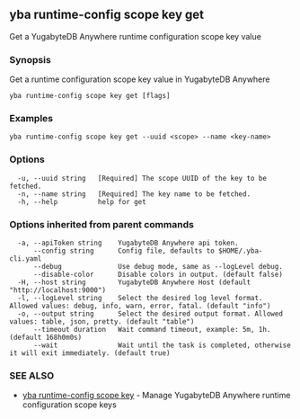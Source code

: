 ## yba runtime-config scope key get

Get a YugabyteDB Anywhere runtime configuration scope key value

### Synopsis

Get a runtime configuration scope key value in YugabyteDB Anywhere 

```
yba runtime-config scope key get [flags]
```

### Examples

```
yba runtime-config scope key get --uuid <scope> --name <key-name>
```

### Options

```
  -u, --uuid string   [Required] The scope UUID of the key to be fetched.
  -n, --name string   [Required] The key name to be fetched.
  -h, --help          help for get
```

### Options inherited from parent commands

```
  -a, --apiToken string    YugabyteDB Anywhere api token.
      --config string      Config file, defaults to $HOME/.yba-cli.yaml
      --debug              Use debug mode, same as --logLevel debug.
      --disable-color      Disable colors in output. (default false)
  -H, --host string        YugabyteDB Anywhere Host (default "http://localhost:9000")
  -l, --logLevel string    Select the desired log level format. Allowed values: debug, info, warn, error, fatal. (default "info")
  -o, --output string      Select the desired output format. Allowed values: table, json, pretty. (default "table")
      --timeout duration   Wait command timeout, example: 5m, 1h. (default 168h0m0s)
      --wait               Wait until the task is completed, otherwise it will exit immediately. (default true)
```

### SEE ALSO

* [yba runtime-config scope key](yba_runtime-config_scope_key.md)	 - Manage YugabyteDB Anywhere runtime configuration scope keys

